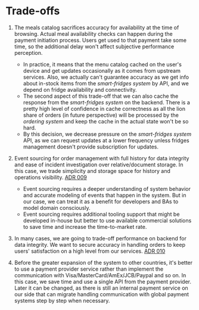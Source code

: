 # Trade-offs 

1. The meals catalog sacrifices accuracy for availability at the time of browsing. Actual meal availability checks can happen during the payment initiation process. Users get used to that payment take some time, so the additional delay won't affect subjective performance perception.   
    - In practice, it means that the menu catalog cached on the user's device and get updates occasionally as it comes from upstream services. Also, we actually can't guarantee accuracy as we get info about in-stock items from the _smart-fridges system_ by API, and we depend on fridge availability and connectivity. 
    - The second aspect of this trade-off that we can also cache the response from the _smart-fridges system_ on the backend. There is a pretty high level of confidence in cache correctness as all the lion share of orders (in future perspective) will be processed by the _ordering system_ and keep the cache in the actual state won't be so hard. 
    - By this decision, we decrease pressure on the _smart-fridges system_ API, as we can request updates at a lower frequency unless fridges management doesn't provide subscription for updates.   
    
2. Event sourcing for order management with full history for data integrity and ease of incident investigation over relative/document storage. In this case, we trade simplicity and storage space for history and operations visibility. [ADR 009](../4.ADRs/009%20Event%20sourcing%20usage.md)
    - Event sourcing requires a deeper understanding of system behavior and accurate modeling of events that happen in the system. But in our case, we can treat it as a benefit for developers and BAs to model domain consciously.  
    - Event sourcing requires additional tooling support that might be developed in-house but better to use available commercial solutions to save time and increase the time-to-market rate. 
    
3. In many cases, we are going to trade-off performance on backend for data integrity. We want to secure accuracy in handling orders to keep users' satisfaction on a high level from our services. [ADR 010](../4.ADRs/010%20At%20least%20once%20delivery%20for%20ready%20to%20pay%20order.md)

4. Before the greater expansion of the system to other countries, it's better to use a payment provider service rather than implement the communication with Visa/MasterCard/AmEx/JCB/Paypal and so on. In this case, we save time and use a single API from the payment provider. Later it can be changed, as there is still an internal payment service on our side that can migrate handling communication with global payment systems step by step when necessary. 



